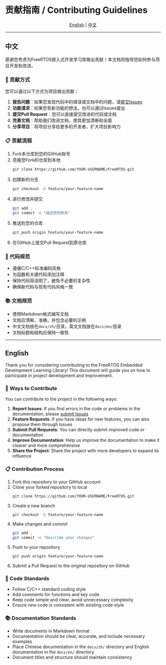 # 贡献指南 / Contributing Guidelines

<div align="center">

[English](#english) | [中文](#中文)

</div>

---

## 中文

感谢您考虑为FreeRTOS嵌入式开发学习库做出贡献！本文档将指导您如何参与项目开发和改进。

### 🌟 贡献方式

您可以通过以下方式为项目做出贡献：

1. **报告问题**：如果您发现代码中的错误或文档中的问题，请[提交Issues](https://github.com/Despacito0o/FreeRTOS/issues)
2. **功能请求**：如果您有新功能的想法，也可以通过Issues提出
3. **提交Pull Request**：您可以直接提交改进的代码或文档
4. **完善文档**：帮助我们改进文档，使其更加清晰和全面
5. **分享项目**：将项目分享给更多的开发者，扩大项目影响力

### 📋 贡献流程

1. Fork本仓库到您的GitHub账号
2. 克隆您Fork的仓库到本地
   ```bash
   git clone https://github.com/YOUR-USERNAME/FreeRTOS.git
   ```
3. 创建新的分支
   ```bash
   git checkout -b feature/your-feature-name
   ```
4. 进行修改并提交
   ```bash
   git add .
   git commit -m "描述您的修改"
   ```
5. 推送到您的仓库
   ```bash
   git push origin feature/your-feature-name
   ```
6. 在GitHub上提交Pull Request到原仓库

### 📝 代码规范

- 遵循C/C++标准编码风格
- 为函数和关键代码添加注释
- 保持代码简洁明了，避免不必要的复杂性
- 确保新代码与现有代码风格一致

### 📚 文档规范

- 使用Markdown格式编写文档
- 文档应清晰、准确，并包含必要的示例
- 中文文档放在`docs/zh/`目录，英文文档放在`docs/en/`目录
- 文档标题和结构应保持一致性

---

## English

Thank you for considering contributing to the FreeRTOS Embedded Development Learning Library! This document will guide you on how to participate in project development and improvement.

### 🌟 Ways to Contribute

You can contribute to the project in the following ways:

1. **Report Issues**: If you find errors in the code or problems in the documentation, please [submit Issues](https://github.com/Despacito0o/FreeRTOS/issues)
2. **Feature Requests**: If you have ideas for new features, you can also propose them through Issues
3. **Submit Pull Requests**: You can directly submit improved code or documentation
4. **Improve Documentation**: Help us improve the documentation to make it clearer and more comprehensive
5. **Share the Project**: Share the project with more developers to expand its influence

### 📋 Contribution Process

1. Fork this repository to your GitHub account
2. Clone your forked repository to local
   ```bash
   git clone https://github.com/YOUR-USERNAME/FreeRTOS.git
   ```
3. Create a new branch
   ```bash
   git checkout -b feature/your-feature-name
   ```
4. Make changes and commit
   ```bash
   git add .
   git commit -m "Describe your changes"
   ```
5. Push to your repository
   ```bash
   git push origin feature/your-feature-name
   ```
6. Submit a Pull Request to the original repository on GitHub

### 📝 Code Standards

- Follow C/C++ standard coding style
- Add comments for functions and key code
- Keep code simple and clear, avoid unnecessary complexity
- Ensure new code is consistent with existing code style

### 📚 Documentation Standards

- Write documents in Markdown format
- Documentation should be clear, accurate, and include necessary examples
- Place Chinese documentation in the `docs/zh/` directory and English documentation in the `docs/en/` directory
- Document titles and structure should maintain consistency 
